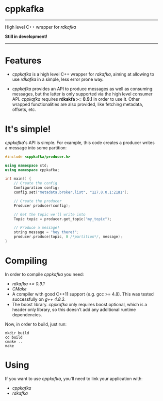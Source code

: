 # cppkafka
---
High level C++ wrapper for _rdkafka_

**Still in development!**

---

# Features

* _cppkafka_ is a high level C++ wrapper for _rdkafka_, aiming at allowing to use _rdkafka_ in a 
simple, less error prone way. 

* _cppkafka_ provides an API to produce messages as well as consuming messages, but the latter is 
only supported via the high level consumer API. _cppkafka_ requires **rdkakfa >= 0.9.1** in 
order to use it. Other wrapped functionalities are also provided, like fetching metadata, 
offsets, etc.

# It's simple!

_cppkafka_'s API is simple. For example, this code creates a producer writes a message into some 
partition:

```c++
#include <cppkafka/producer.h>

using namespace std;
using namespace cppkafka;

int main() {
    // Create the config
    Configuration config;
    config.set("metadata.broker.list", "127.0.0.1:2181");

    // Create the producer
    Producer producer(config);

    // Get the topic we'll write into
    Topic topic = producer.get_topic("my_topic");

    // Produce a message!
    string message = "hey there!";
    producer.produce(topic, 0 /*partition*/, message);
}
```

# Compiling

In order to compile _cppkafka_ you need:

* _rdkafka >= 0.9.1_
* _CMake_
* A compiler with good C++11 support (e.g. gcc >= 4.8). This was tested successfully on
_g++ 4.8.3_. 
* The boost library. _cppkafka_ only requires boost.optional, which is a header only library,
so this doesn't add any additional runtime dependencies.

Now, in order to build, just run:

```Shell
mkdir build
cd build
cmake ..
make
```

# Using

If you want to use _cppkafka_, you'll need to link your application with:

* _cppkafka_
* _rdkafka_
